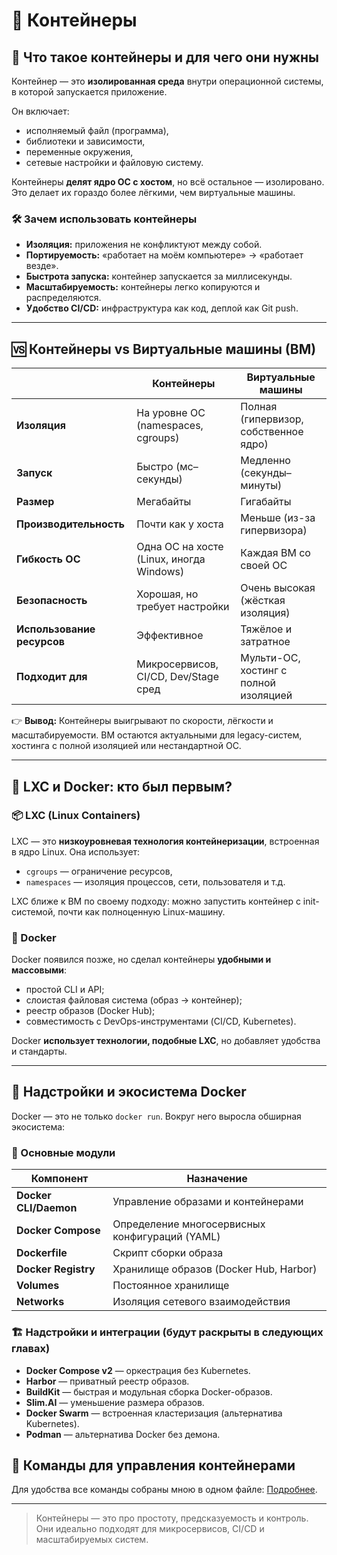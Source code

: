 # 🧱 Контейнеры

## 🔹 Что такое контейнеры и для чего они нужны

Контейнер — это **изолированная среда** внутри операционной системы, в которой запускается приложение.

Он включает:

- исполняемый файл (программа),
- библиотеки и зависимости,
- переменные окружения,
- сетевые настройки и файловую систему.

Контейнеры **делят ядро ОС с хостом**, но всё остальное — изолировано. Это делает их гораздо более лёгкими, чем виртуальные машины.

### 🛠️ Зачем использовать контейнеры

- **Изоляция:** приложения не конфликтуют между собой.
- **Портируемость:** «работает на моём компьютере» → «работает везде».
- **Быстрота запуска:** контейнер запускается за миллисекунды.
- **Масштабируемость:** контейнеры легко копируются и распределяются.
- **Удобство CI/CD:** инфраструктура как код, деплой как Git push.

---

## 🆚 Контейнеры vs Виртуальные машины (ВМ)

|                            | Контейнеры                             | Виртуальные машины                      |
|----------------------------|-----------------------------------------|-----------------------------------------|
| **Изоляция**               | На уровне ОС (namespaces, cgroups)     | Полная (гипервизор, собственное ядро)   |
| **Запуск**                 | Быстро (мс–секунды)                    | Медленно (секунды–минуты)              |
| **Размер**                 | Мегабайты                              | Гигабайты                               |
| **Производительность**     | Почти как у хоста                      | Меньше (из-за гипервизора)              |
| **Гибкость ОС**            | Одна ОС на хосте (Linux, иногда Windows) | Каждая ВМ со своей ОС                   |
| **Безопасность**           | Хорошая, но требует настройки          | Очень высокая (жёсткая изоляция)        |
| **Использование ресурсов** | Эффективное                            | Тяжёлое и затратное                     |
| **Подходит для**           | Микросервисов, CI/CD, Dev/Stage сред    | Мульти-ОС, хостинг с полной изоляцией   |

👉 **Вывод:** Контейнеры выигрывают по скорости, лёгкости и масштабируемости. ВМ остаются актуальными для legacy-систем, хостинга с полной изоляцией или нестандартной ОС.

---

## 🧬 LXC и Docker: кто был первым?

### 📦 LXC (Linux Containers)

LXC — это **низкоуровневая технология контейнеризации**, встроенная в ядро Linux. Она использует:

- `cgroups` — ограничение ресурсов,
- `namespaces` — изоляция процессов, сети, пользователя и т.д.

LXC ближе к ВМ по своему подходу: можно запустить контейнер с init-системой, почти как полноценную Linux-машину.

### 🐳 Docker

Docker появился позже, но сделал контейнеры **удобными и массовыми**:

- простой CLI и API;
- слоистая файловая система (образ → контейнер);
- реестр образов (Docker Hub);
- совместимость с DevOps-инструментами (CI/CD, Kubernetes).

Docker **использует технологии, подобные LXC**, но добавляет удобства и стандарты.

---

## 🧰 Надстройки и экосистема Docker

Docker — это не только `docker run`. Вокруг него выросла обширная экосистема:

### 🔧 Основные модули

| Компонент         | Назначение                                  |
|-------------------|----------------------------------------------|
| **Docker CLI/Daemon** | Управление образами и контейнерами         |
| **Docker Compose** | Определение многосервисных конфигураций (YAML) |
| **Dockerfile**     | Скрипт сборки образа                         |
| **Docker Registry**| Хранилище образов (Docker Hub, Harbor)      |
| **Volumes**        | Постоянное хранилище                        |
| **Networks**       | Изоляция сетевого взаимодействия            |

### 🏗️ Надстройки и интеграции (будут раскрыты в следующих главах)

- **Docker Compose v2** — оркестрация без Kubernetes.
- **Harbor** — приватный реестр образов.
- **BuildKit** — быстрая и модульная сборка Docker-образов.
- **Slim.AI** — уменьшение размера образов.
- **Docker Swarm** — встроенная кластеризация (альтернатива Kubernetes).
- **Podman** — альтернатива Docker без демона.

## 📘 Команды для управления контейнерами

Для удобства все команды собраны мною в одном файле: [Подробнее](./commands.md).

---

> Контейнеры — это про простоту, предсказуемость и контроль. Они идеально подходят для микросервисов, CI/CD и масштабируемых систем.
